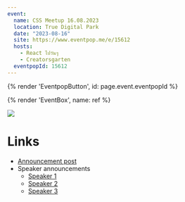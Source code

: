 ```yaml
---
event:
  name: CSS Meetup 16.08.2023
  location: True Digital Park
  date: "2023-08-16"
  site: https://www.eventpop.me/e/15612
  hosts:
    - React ไปวันๆ
    - Creatorsgarten
  eventpopId: 15612
---
```


{% render 'EventpopButton', id: page.event.eventpopId %}

{% render 'EventBox', name: ref %}

![](https://p-u.popcdn.net/attachments/images/000/042/876/large/image.png?1690248323)

# Links

- [Announcement post](https://www.facebook.com/devMasterSomeday/posts/pfbid02j62XgsA3eoDp1wvXh2Hfk9q7KuUTNTguy4ddezJKY23LpXMWRjpCVqvRgPthe1JHl)
- Speaker announcements
  - [Speaker 1](https://www.facebook.com/devMasterSomeday/posts/pfbid0222vHqLJxFX28TbfgWheXH1ycnBuFRfvJrM8HEDSTjSNCmGudXYeMwDxrLVZigYttl)
  - [Speaker 2](https://www.facebook.com/devMasterSomeday/posts/pfbid035goJ4Lnb3UXnfLEPkz9Z6p7cex9HaTNsEsraQx1F7dQQiQ8AaPCdVL8MbR4vaDzRl)
  - [Speaker 3](https://www.facebook.com/devMasterSomeday/posts/pfbid02pD6LGt9MXUkYkfh4e6pnqEjJCxCdMTacwKzb33txSK5JqsB1HqMyjmtzAQwZqxByl)